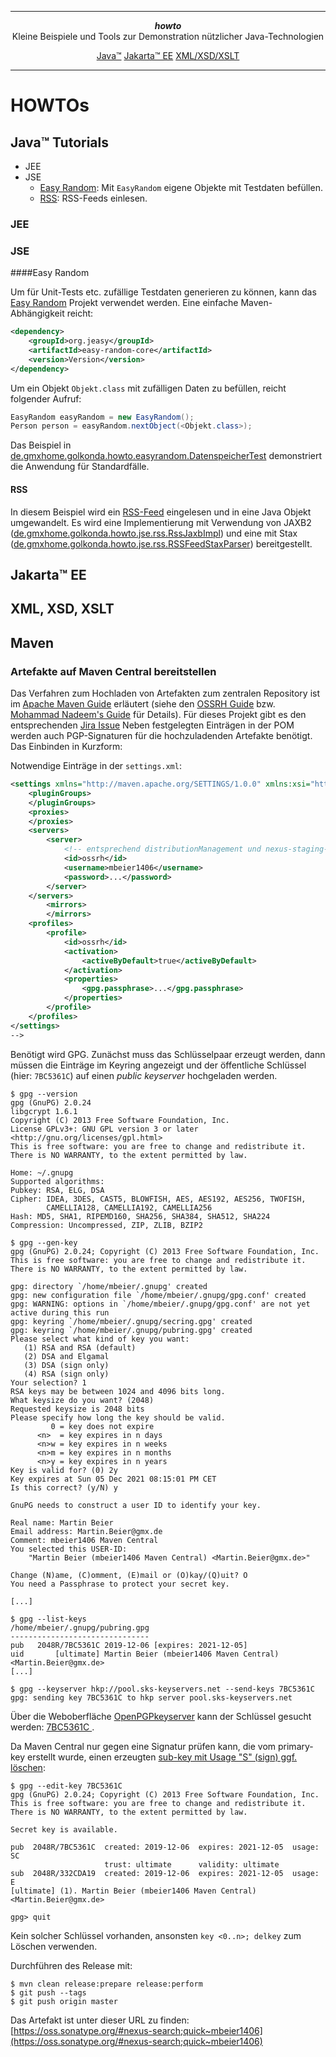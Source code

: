 ***
<div align="center">
    <b><em>howto</em></b><br>
    Kleine Beispiele und Tools zur Demonstration nützlicher Java-Technologien
</div>


<div align="center">

[Java&trade;](https://www.java.com/de/)
[Jakarta&trade; EE](https://jakarta.ee/)
[XML/XSD/XSLT](https://www.w3.org/XML/)

</div>

***

# HOWTOs

## Java&trade; Tutorials

* JEE
* JSE
    * [Easy Random](howto-jse/doc/easyrandom.md): Mit `EasyRandom` eigene Objekte mit Testdaten befüllen.
    * [RSS](https://www.rss-readers.org/einfuehrung-in-rss/): RSS-Feeds einlesen.

### JEE

### JSE

####Easy Random

Um für Unit-Tests etc. zufällige Testdaten generieren zu können, kann das [Easy Random](https://github.com/j-easy/easy-random)
Projekt verwendet werden. Eine einfache Maven-Abhängigkeit reicht:

```xml
<dependency>
    <groupId>org.jeasy</groupId>
    <artifactId>easy-random-core</artifactId>
    <version>Version</version>
</dependency>
```

Um ein Objekt `Objekt.class` mit zufälligen Daten zu befüllen, reicht folgender Aufruf: 

```java
EasyRandom easyRandom = new EasyRandom();
Person person = easyRandom.nextObject(<Objekt.class>);
```
Das Beispiel in [de.gmxhome.golkonda.howto.easyrandom.DatenspeicherTest](https://github.com/mbeier1406/howto/blob/master/jse/src/test/java/de/gmxhome/golkonda/howto/jse/easyrandom/DatenspeicherTest.java)
demonstriert die Anwendung für Standardfälle.

#### RSS

In diesem Beispiel wird ein [RSS-Feed](https://www.rss-readers.org/einfuehrung-in-rss/) eingelesen
und in eine Java Objekt umgewandelt. Es wird eine Implementierung mit Verwendung von JAXB2
([de.gmxhome.golkonda.howto.jse.rss.RssJaxbImpl](https://github.com/mbeier1406/howto/blob/master/jse/src/main/java/de/gmxhome/golkonda/howto/jse/rss/RssJaxbImpl.java)) und eine mit Stax
([de.gmxhome.golkonda.howto.jse.rss.RSSFeedStaxParser](https://github.com/mbeier1406/howto/blob/master/jse/src/main/java/de/gmxhome/golkonda/howto/jse/rss/RSSFeedStaxParser.java)) bereitgestellt.

## Jakarta&trade; EE

## XML, XSD, XSLT

## Maven

### Artefakte auf Maven Central bereitstellen

Das Verfahren zum Hochladen von Artefakten zum zentralen Repository ist im
[Apache Maven Guide](https://maven.apache.org/repository/guide-central-repository-upload.html) erläutert
(siehe den [OSSRH Guide](https://central.sonatype.org/pages/ossrh-guide.html) bzw.
[Mohammad Nadeem's Guide](https://dzone.com/articles/publish-your-artifacts-to-maven-central) für Details).
Für dieses Projekt gibt es den entsprechenden [Jira Issue](https://issues.sonatype.org/browse/OSSRH-54607)
Neben festgelegten Einträgen in der POM werden auch PGP-Signaturen für die hochzuladenden Artefakte benötigt.
Das Einbinden in Kurzform:

Notwendige Einträge in der `settings.xml`:

```xml
<settings xmlns="http://maven.apache.org/SETTINGS/1.0.0" xmlns:xsi="http://www.w3.org/2001/XMLSchema-instance" xsi:schemaLocation="http://maven.apache.org/SETTINGS/1.0.0 http://maven.apache.org/xsd/settings-1.0.0.xsd">
	<pluginGroups>
	</pluginGroups>
	<proxies>
	</proxies>
	<servers>
		<server>
			<!-- entsprechend distributionManagement und nexus-staging-maven-plugin in der POM -->
			<id>ossrh</id>
			<username>mbeier1406</username>
			<password>...</password>
		</server>
	</servers>
    	<mirrors>
    	</mirrors>
	<profiles>
		<profile>
			<id>ossrh</id>
			<activation>
				<activeByDefault>true</activeByDefault>
			</activation>
			<properties>
				<gpg.passphrase>...</gpg.passphrase>
			</properties>
		</profile>
	</profiles>
</settings>
-->
```

Benötigt wird GPG. Zunächst muss das Schlüsselpaar erzeugt werden, dann müssen die Einträge im Keyring angezeigt 
und der öffentliche Schlüssel (hier: `7BC5361C`) auf einen <em>public keyserver</em> hochgeladen werden.

```Shell
$ gpg --version
gpg (GnuPG) 2.0.24
libgcrypt 1.6.1
Copyright (C) 2013 Free Software Foundation, Inc.
License GPLv3+: GNU GPL version 3 or later <http://gnu.org/licenses/gpl.html>
This is free software: you are free to change and redistribute it.
There is NO WARRANTY, to the extent permitted by law.

Home: ~/.gnupg
Supported algorithms:
Pubkey: RSA, ELG, DSA
Cipher: IDEA, 3DES, CAST5, BLOWFISH, AES, AES192, AES256, TWOFISH,
        CAMELLIA128, CAMELLIA192, CAMELLIA256
Hash: MD5, SHA1, RIPEMD160, SHA256, SHA384, SHA512, SHA224
Compression: Uncompressed, ZIP, ZLIB, BZIP2

$ gpg --gen-key
gpg (GnuPG) 2.0.24; Copyright (C) 2013 Free Software Foundation, Inc.
This is free software: you are free to change and redistribute it.
There is NO WARRANTY, to the extent permitted by law.

gpg: directory `/home/mbeier/.gnupg' created
gpg: new configuration file `/home/mbeier/.gnupg/gpg.conf' created
gpg: WARNING: options in `/home/mbeier/.gnupg/gpg.conf' are not yet active during this run
gpg: keyring `/home/mbeier/.gnupg/secring.gpg' created
gpg: keyring `/home/mbeier/.gnupg/pubring.gpg' created
Please select what kind of key you want:
   (1) RSA and RSA (default)
   (2) DSA and Elgamal
   (3) DSA (sign only)
   (4) RSA (sign only)
Your selection? 1
RSA keys may be between 1024 and 4096 bits long.
What keysize do you want? (2048) 
Requested keysize is 2048 bits
Please specify how long the key should be valid.
         0 = key does not expire
      <n>  = key expires in n days
      <n>w = key expires in n weeks
      <n>m = key expires in n months
      <n>y = key expires in n years
Key is valid for? (0) 2y
Key expires at Sun 05 Dec 2021 08:15:01 PM CET
Is this correct? (y/N) y

GnuPG needs to construct a user ID to identify your key.

Real name: Martin Beier
Email address: Martin.Beier@gmx.de
Comment: mbeier1406 Maven Central
You selected this USER-ID:
    "Martin Beier (mbeier1406 Maven Central) <Martin.Beier@gmx.de>"

Change (N)ame, (C)omment, (E)mail or (O)kay/(Q)uit? O
You need a Passphrase to protect your secret key.

[...]

$ gpg --list-keys
/home/mbeier/.gnupg/pubring.gpg
-------------------------------
pub   2048R/7BC5361C 2019-12-06 [expires: 2021-12-05]
uid       [ultimate] Martin Beier (mbeier1406 Maven Central) <Martin.Beier@gmx.de>
[...]

$ gpg --keyserver hkp://pool.sks-keyservers.net --send-keys 7BC5361C
gpg: sending key 7BC5361C to hkp server pool.sks-keyservers.net
```

Über die Weboberfläche [OpenPGPkeyserver](http://pool.sks-keyservers.net/) kann der Schlüssel gesucht werden:
[7BC5361C ](http://pool.sks-keyservers.net/pks/lookup?op=vindex&fingerprint=on&search=0x5BD8C9F57BC5361C).

Da Maven Central nur gegen eine Signatur prüfen kann, die vom primary-key erstellt wurde, einen erzeugten
[sub-key mit Usage "S" (sign) ggf. löschen](https://central.sonatype.org/pages/working-with-pgp-signatures.html#delete-a-sub-key):

```Script
$ gpg --edit-key 7BC5361C
gpg (GnuPG) 2.0.24; Copyright (C) 2013 Free Software Foundation, Inc.
This is free software: you are free to change and redistribute it.
There is NO WARRANTY, to the extent permitted by law.

Secret key is available.

pub  2048R/7BC5361C  created: 2019-12-06  expires: 2021-12-05  usage: SC  
                     trust: ultimate      validity: ultimate
sub  2048R/332CDA19  created: 2019-12-06  expires: 2021-12-05  usage: E   
[ultimate] (1). Martin Beier (mbeier1406 Maven Central) <Martin.Beier@gmx.de>

gpg> quit
```

Kein solcher Schlüssel vorhanden, ansonsten `key <0..n>; delkey` zum Löschen verwenden.  

Durchführen des Release mit:

```shell
$ mvn clean release:prepare release:perform
$ git push --tags
$ git push origin master
```

Das Artefakt ist unter dieser URL zu finden:
[https://oss.sonatype.org/#nexus-search;quick~mbeier1406](https://oss.sonatype.org/#nexus-search;quick~mbeier1406)
